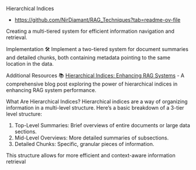 Hierarchical Indices

- https://github.com/NirDiamant/RAG_Techniques?tab=readme-ov-file

Creating a multi-tiered system for efficient information navigation and retrieval.

Implementation 🛠️
Implement a two-tiered system for document summaries and detailed chunks, both containing metadata pointing to the same location in the data.

Additional Resources 📚
[Hierarchical Indices: Enhancing RAG Systems](https://diamantai.substack.com/p/hierarchical-indices-enhancing-rag) - A comprehensive blog post exploring the power of hierarchical indices in enhancing RAG system performance.

What Are Hierarchical Indices?
Hierarchical indices are a way of organizing information in a multi-level structure. Here’s a basic breakdown of a 3-tier level structure:

1. Top-Level Summaries: Brief overviews of entire documents or large data sections.
2. Mid-Level Overviews: More detailed summaries of subsections.
3. Detailed Chunks: Specific, granular pieces of information.

This structure allows for more efficient and context-aware information retrieval
